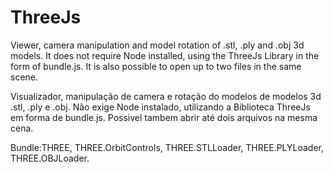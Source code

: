 # ThreeJs
Viewer, camera manipulation and model rotation of .stl, .ply and .obj 3d models. It does not require Node installed, using the ThreeJs Library in the form of bundle.js. It is also possible to open up to two files in the same scene.

Visualizador, manipulação de camera e rotação do modelos de modelos 3d .stl, .ply e .obj. Não exige Node instalado, utilizando a Biblioteca ThreeJs em forma de bundle.js. Possivel tambem abrir até dois arquivos na mesma cena.

Bundle:THREE, THREE.OrbitControls, THREE.STLLoader, THREE.PLYLoader, THREE.OBJLoader.
